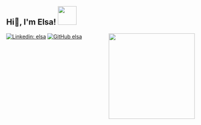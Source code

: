 <h2> Hi👋, I'm Elsa! <img src="https://media.giphy.com/media/mGcNjsfWAjY5AEZNw6/giphy.gif" width="50"></h2>
<img align='right' src="https://giphy.com/embed/RkX2zcpO79EAf82ESl.gif" width="230">

</em></p>

[![Linkedin: elsa](https://img.shields.io/badge/-elsayen-blue?style=flat-square&logo=Linkedin&logoColor=white&link=https://www.linkedin.com/in/yenyunchien/)](https://www.linkedin.com/in/yenyunchien/)
[![GitHub elsa](https://img.shields.io/github/followers/elsa1998?label=follow&style=social)](https://github.com/elsa1998)

<!--

- 🌱 I am passion about communication and solving business problems.

- 🎓 Master's degree in Business Analytics and Bachelor's degree in Statistics

- ⚡ Fun fact: I love walking a lot when traveling!

<hr>

### <img src="https://media.giphy.com/media/VgCDAzcKvsR6OM0uWg/giphy.gif" width="50"> More about me...  

```javascript
const elsa = {
  pronouns: "she" | "her"
  Tools: [Python, SQL, R, Tableau, VBA, PowerBI, Tableau],
  Techniques: {Exploratory_Analysis: "Custering", "Association Rule Mining",
               Predictive_Modeling: "KNN", "Decision Tree",
               Statistical_Analysis: "A/B testing",
                Machine_Learning: "SVM", "Recommendation system", "Neural Network"
                      },
 Output: "I am a data scientist focus on marketing intelligence and product!"
}
```

<img src="https://media.giphy.com/media/LnQjpWaON8nhr21vNW/giphy.gif" width="60"> <em><b>Nice to connect with you!</b>:)</em>
⭐️ From [@elsayen](https://github.com/elsa1998)
---
